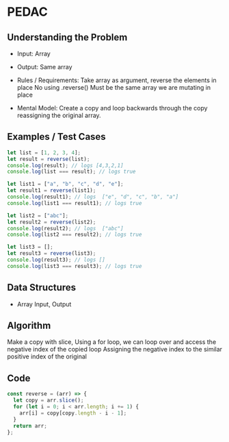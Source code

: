 # PEDAC

## Understanding the Problem

- Input:
  Array
- Output:
  Same array

- Rules / Requirements:
  Take array as argument, reverse the elements in place
  No using .reverse()
  Must be the same array we are mutating in place

- Mental Model:
  Create a copy and loop backwards through the copy reassigning the original array.

## Examples / Test Cases

```js
let list = [1, 2, 3, 4];
let result = reverse(list);
console.log(result); // logs [4,3,2,1]
console.log(list === result); // logs true

let list1 = ["a", "b", "c", "d", "e"];
let result1 = reverse(list1);
console.log(result1); // logs  ["e", "d", "c", "b", "a"]
console.log(list1 === result1); // logs true

let list2 = ["abc"];
let result2 = reverse(list2);
console.log(result2); // logs  ["abc"]
console.log(list2 === result2); // logs true

let list3 = [];
let result3 = reverse(list3);
console.log(result3); // logs []
console.log(list3 === result3); // logs true
```

## Data Structures

- Array
  Input, Output

## Algorithm

Make a copy with slice,
Using a for loop, we can loop over and access the negative index of the copied loop
Assigning the negative index to the similar positive index of the original

## Code

```js
const reverse = (arr) => {
  let copy = arr.slice();
  for (let i = 0; i < arr.length; i += 1) {
    arr[i] = copy[copy.length - i - 1];
  }
  return arr;
};
```
